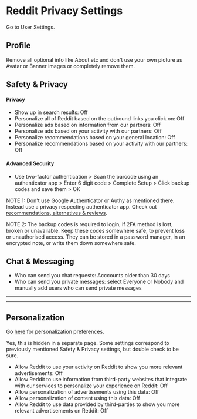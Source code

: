 # Reddit Privacy Settings

Go to User Settings.



## Profile
Remove all optional info like About etc and don't use your own picture as Avatar or Banner images or completely remove them.



## Safety & Privacy

#### Privacy
- Show up in search results: Off
- Personalize all of Reddit based on the outbound links you click on: Off
- Personalize ads based on information from our partners: Off
- Personalize ads based on your activity with our partners: Off
- Personalize recommendations based on your general location: Off
- Personalize recommendations based on your activity with our partners: Off

#### Advanced Security
- Use two-factor authentication > Scan the barcode using an authenticator app > Enter 6 digit code > Complete Setup > Click backup codes and save them > OK

NOTE 1: Don't use Google Authenticator or Authy as mentioned there. Instead use a privacy respecting authenticator app. Check out [recommendations, alternatives & reviews](https://github.com/StellarSand/privacy-settings#recommendations-alternatives--reviews).

NOTE 2: The backup codes is required to login, if 2FA method is lost, broken or unavailable. Keep these codes somewhere safe, to prevent loss or unauthorised access. They can be stored in a password manager, in an encrypted note, or write them down somewhere safe.



## Chat & Messaging
- Who can send you chat requests: Acccounts older than 30 days
- Who can send you private messages: select Everyone or Nobody and manually add users who can send private messages


---
---


## Personalization
Go [here](https://www.reddit.com/personalization) for personalization preferences.

Yes, this is hidden in a separate page. Some settings correspond to previously mentioned Safety & Privacy settings, but double check to be sure.

- Allow Reddit to use your activity on Reddit to show you more relevant advertisements: Off
- Allow Reddit to use information from third-party websites that integrate with our services to personalize your experience on Reddit: Off
- Allow personalization of advertisements using this data: Off
- Allow personalization of content using this data: Off
- Allow Reddit to use data provided by third-parties to show you more relevant advertisements on Reddit: Off

